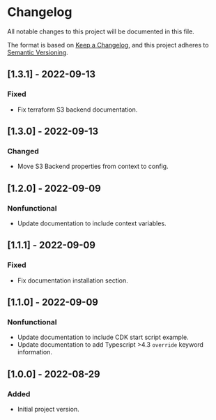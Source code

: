 # Changelog

All notable changes to this project will be documented in this file.

The format is based on [Keep a Changelog](https://keepachangelog.com/en/1.0.0/),
and this project adheres to [Semantic Versioning](https://semver.org/spec/v2.0.0.html).

## [1.3.1] - 2022-09-13

### Fixed

- Fix terraform S3 backend documentation.

## [1.3.0] - 2022-09-13

### Changed

- Move S3 Backend properties from context to config.

## [1.2.0] - 2022-09-09

### Nonfunctional

- Update documentation to include context variables.

## [1.1.1] - 2022-09-09

### Fixed

- Fix documentation installation section.


## [1.1.0] - 2022-09-09

### Nonfunctional

- Update documentation to include CDK start script example.
- Update documentation to add Typescript >4.3 `override` keyword information.

## [1.0.0] - 2022-08-29

### Added

- Initial project version.
